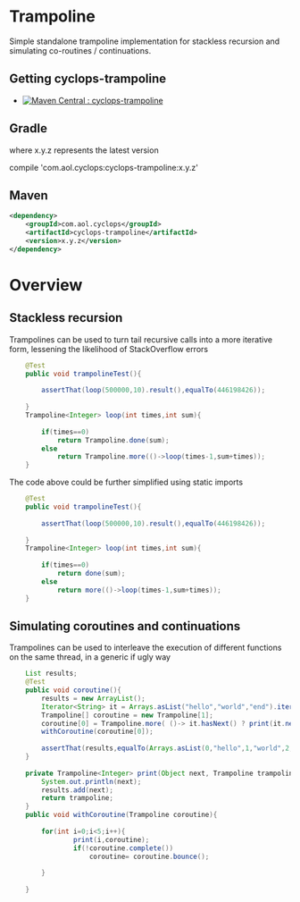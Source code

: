 # Trampoline

Simple standalone trampoline implementation for stackless recursion and simulating co-routines / continuations.

## Getting cyclops-trampoline

* [![Maven Central : cyclops-trampoline](https://maven-badges.herokuapp.com/maven-central/com.aol.cyclops/cyclops-trampoline/badge.svg)](https://maven-badges.herokuapp.com/maven-central/com.aol.cyclops/cyclops-trampoline)


## Gradle

where x.y.z represents the latest version

compile 'com.aol.cyclops:cyclops-trampoline:x.y.z'

## Maven

```xml
<dependency>
    <groupId>com.aol.cyclops</groupId>
    <artifactId>cyclops-trampoline</artifactId>
    <version>x.y.z</version>
</dependency>
```
# Overview


## Stackless recursion

Trampolines can be used to turn tail recursive calls into a more iterative form, lessening the likelihood of StackOverflow errors 
```java
	@Test
	public void trampolineTest(){
		
		assertThat(loop(500000,10).result(),equalTo(446198426));
		
	}
	Trampoline<Integer> loop(int times,int sum){
		
		if(times==0)
			return Trampoline.done(sum);
		else
			return Trampoline.more(()->loop(times-1,sum+times));
	}
```

The code above could be further simplified using static imports
```java
	@Test
	public void trampolineTest(){
		
		assertThat(loop(500000,10).result(),equalTo(446198426));
		
	}
	Trampoline<Integer> loop(int times,int sum){
		
		if(times==0)
			return done(sum);
		else
			return more(()->loop(times-1,sum+times));
	}
```	

## Simulating coroutines and continuations

Trampolines can be used to interleave the execution of different functions on the same thread, in a generic if ugly way

```java
	List results;
	@Test
	public void coroutine(){
		results = new ArrayList();
		Iterator<String> it = Arrays.asList("hello","world","end").iterator();
		Trampoline[] coroutine = new Trampoline[1];
		coroutine[0] = Trampoline.more( ()-> it.hasNext() ? print(it.next(),coroutine[0]) : Trampoline.done(0));
		withCoroutine(coroutine[0]);
		
		assertThat(results,equalTo(Arrays.asList(0,"hello",1,"world",2,"end",3,4)));
	}
	
	private Trampoline<Integer> print(Object next, Trampoline trampoline) {
		System.out.println(next);
		results.add(next);
		return trampoline;
	}
	public void withCoroutine(Trampoline coroutine){
		
		for(int i=0;i<5;i++){
				print(i,coroutine);
				if(!coroutine.complete())
					coroutine= coroutine.bounce();
				
		}
		
	} 
```